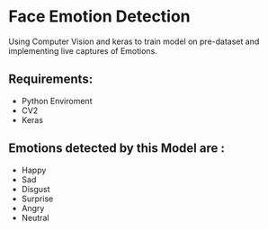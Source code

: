 
# Face Emotion Detection

Using Computer Vision and keras to train model on pre-dataset
and implementing live captures of Emotions.

Requirements:
-
- Python Enviroment
- CV2
- Keras

Emotions detected by this Model are : 
-
- Happy
- Sad
- Disgust
- Surprise
- Angry
- Neutral